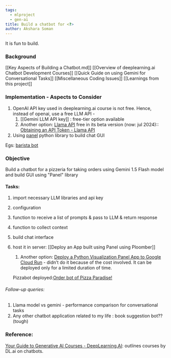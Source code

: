 ```yaml
---
tags:
  - mlproject
  - gen-ai
title: Build a chatbot for <?>
author: Akshara Soman
---
```


It is fun to build.

### Background
[[Key Aspects of Building a Chatbot.md]]
[[Overview of deeplearning.ai Chatbot Development Courses]]
[[Quick Guide on using Gemini for Conversational Tasks]]
[[Miscellaneous Coding Issues]]
[[Learnings from this project]]

### Implementation - Aspects to Consider
1. OpenAI API key used in deeplearning.ai course is not free. Hence, instead of openai, use a free LLM API - 
	1. [[Gemini LLM API key]] : free-tier option available
	2. Another option: [Llama API](https://docs.llama-api.com/quickstart) free in its beta version (now: jul 2024)::  [Obtaining an API Token - Llama API](https://docs.llama-api.com/api-token) 
3. Using [panel](https://panel.holoviz.org/index.html) python library to build chat GUI 


Egs: [barista bot](https://aistudio.google.com/app/prompts/barista-bot)

### Objective
Build a chatbot for a pizzeria for taking orders using Gemini 1.5 Flash model and build GUI using "Panel" library
#### Tasks:
1. import necessary LLM libraries and api key
2. configuration
3. function to receive a list of prompts & pass to LLM & return response
4. function to collect context 
5. build chat interface 
6. host it in server: [[Deploy an App built using Panel using Ploomber]]
	1. Another option: [Deploy a Python Visualization Panel App to Google Cloud Run](https://towardsdatascience.com/deploy-a-python-visualization-panel-app-to-google-cloud-ii-416e487b44eb) - didn’t  do it because of the cost involved. It can be deployed only for a limited duration of time.
	
	Pizzabot deployed:[Order bot of Pizza Paradise!](https://broken-wildflower-4698.ploomberapp.io/app)

###### Follow-up queries:
1. Llama model vs gemini - performance comparison for conversational tasks
2. Any other chatbot application related to my life : book suggestion bot?? (tough)


### Reference: 
[Your Guide to Generative AI Courses - DeepLearning.AI](https://www.deeplearning.ai/resources/generative-ai-courses-guide/): outlines courses by DL.ai on chatbots.


